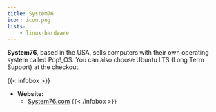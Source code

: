 ```yaml
---
title: System76
icon: icon.png
lists:
    - linux-hardware
---
```


**System76**, based in the USA, sells computers with their own operating system called Pop!_OS. You can also choose Ubuntu LTS (Long Term Support) at the checkout.

{{< infobox >}}
- **Website:**
    - [System76.com](https://system76.com/)
{{< /infobox >}}